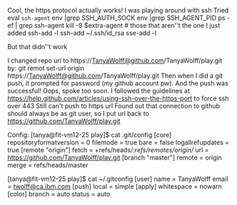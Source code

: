 Cool, the https protocol actually works!
I was playing around with ssh
Tried
eval `ssh-agent`
env |grep SSH_AUTH_SOCK
env |grep SSH_AGENT_PID 
ps -ef | grep ssh-agent
kill -9 $extra-agent # those that aren''t the one I just added
ssh-add -l
ssh-add ~/.ssh/id_rsa
sse-add -l

But that didn''t work

I changed repo url to 
https://TanyaWolff@github.com/TanyaWolff/play.git by:
git remot set-url origin https://TanyaWolff@github.com/TanyaWolff/play.git
Then when I did a git push, it prompted for password (my github account pw).
And the push was successful!
Oops, spoke too soon.
I followed the guidelines at https://help.github.com/articles/using-ssh-over-the-https-port to force ssh over 443
Still can't push to https url
Found out that connection to github should always be as git user, so I put url back to https://github.com/TanyaWolff/play.git

Config:
[tanya@fit-vm12-25 play]$ cat .git/config
[core]
        repositoryformatversion = 0
        filemode = true
        bare = false
        logallrefupdates = true
[remote "origin"]
        fetch = +refs/heads/*:refs/remotes/origin/*
        url = https://github.com/TanyaWolff/play.git
[branch "master"]
        remote = origin
        merge = refs/heads/master

[tanya@fit-vm12-25 play]$ cat ~/.gitconfig
[user]
        name = TanyaWolff
        email = twolff@ca.ibm.com
[push]
        local = simple
[apply]
        whitespace = nowarn
[color]
        branch = auto
        status = auto

